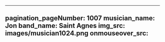 ------
pagination_pageNumber: 1007
musician_name: Jon
band_name: Saint Agnes
img_src: images/musician1024.png
onmouseover_src: 
------